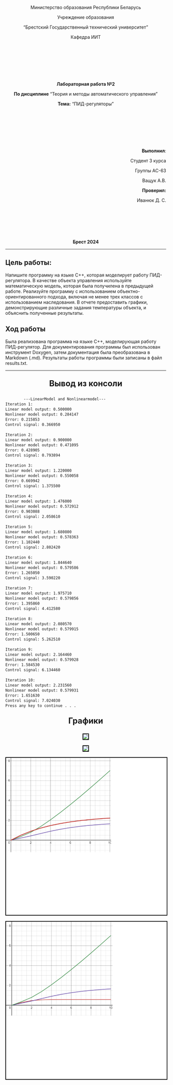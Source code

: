 <p align="center">Министерство образования Республики Беларусь</p>
<p align="center">Учреждение образования</p>
<p align="center">“Брестский Государственный технический университет”</p>
<p align="center">Кафедра ИИТ</p>
<br><br><br><br><br><br>
<p align="center"><strong>Лабораторная работа №2</strong></p>
<p align="center"><strong>По дисциплине</strong> “Теория и методы автоматического управления”</p>
<p align="center"><strong>Тема:</strong> “ПИД-регуляторы”</p>
<br><br><br><br><br><br>
<p align="right"><strong>Выполнил</strong>:</p>
<p align="right">Студент 3 курса</p>
<p align="right">Группы АС-63</p>
<p align="right">Ващук А.В.</p>
<p align="right"><strong>Проверил:</strong></p>
<p align="right">Иванюк Д. С.</p>
<br><br><br><br><br>
<p align="center"><strong>Брест 2024</strong></p>

---
## Цель работы:  
Напишите программу на языке C++, которая моделирует работу ПИД-регулятора. В качестве объекта управления используйте математическую модель, которая была получилена в предыдущей работе. Реализуйте программу с использованием объектно-ориентированного подхода, включая не менее трех классов с использованием наследования. В отчете предоставить графики, демонстрирующие различные задания температуры объекта, и объяснить полученные результаты.
## Ход работы  
Была реализована программа на языке С++, моделирующая работу ПИД-регулятор. Для документирования программы был использован инструмент Doxygen, затем документация была преобразована в Markdown (.md). Результаты работы программы были записаны в файл results.txt.

---

<p align="center" style="font-size:25px;font-weight: bold">Вывод из консоли</p>

```console
        ---LinearModel and Nonlinearmodel---
Iteration 1:
Linear model output: 0.500000
Nonlinear model output: 0.284147
Error: 0.215853
Control signal: 0.366950

Iteration 2:
Linear model output: 0.900000
Nonlinear model output: 0.471095
Error: 0.428905
Control signal: 0.793894

Iteration 3:
Linear model output: 1.220000
Nonlinear model output: 0.550058
Error: 0.669942
Control signal: 1.375500

Iteration 4:
Linear model output: 1.476000
Nonlinear model output: 0.572912
Error: 0.903088
Control signal: 2.058610

Iteration 5:
Linear model output: 1.680800
Nonlinear model output: 0.578363
Error: 1.102440
Control signal: 2.802420

Iteration 6:
Linear model output: 1.844640
Nonlinear model output: 0.579586
Error: 1.265050
Control signal: 3.590220

Iteration 7:
Linear model output: 1.975710
Nonlinear model output: 0.579856
Error: 1.395860
Control signal: 4.412580

Iteration 8:
Linear model output: 2.080570
Nonlinear model output: 0.579915
Error: 1.500650
Control signal: 5.262510

Iteration 9:
Linear model output: 2.164460
Nonlinear model output: 0.579928
Error: 1.584530
Control signal: 6.134460

Iteration 10:
Linear model output: 2.231560
Nonlinear model output: 0.579931
Error: 1.651630
Control signal: 7.024030
Press any key to continue . . .
```

<p align="center" style="font-size:25px;font-weight: bold">Графики</p>
<p align="center"><img style='border:2px solid #000000'src="imgages/linearmodel.png"/>
<p align="center"><img style='border:2px solid #000000'src="imgages/nonlinearmodel.png"/> 
<p align="center"><img style='border:2px solid #000000'src="./../images/Linear_model.png"/>
<p align="center"><img style='border:2px solid #000000'src="./../images/Nonlinear_model.png"/> 
